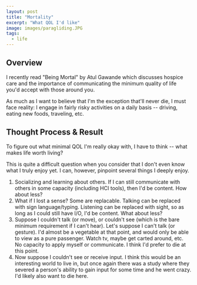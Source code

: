 ```yaml
---
layout: post
title: "Mortality"
excerpt: "What QOL I'd like"
image: images/paragliding.JPG
tags: 
  - life
---
```


## Overview
I recently read "Being Mortal" by Atul Gawande which discusses hospice care and the importance of communicating the minimum quality of life you'd accept with those around you.

As much as I want to believe that I'm the exception that'll never die, I must face reality: I engage in fairly risky activities on a daily basis -- driving, eating new foods, traveling, etc. 

## Thought Process & Result
To figure out what minimal QOL I'm really okay with, I have to think -- what makes life worth living?

This is quite a difficult question when you consider that I don't even know what I truly enjoy yet. I can, however, pinpoint several things I deeply enjoy.
1. Socializing and learning about others. If I can still communicate with others in some capacity (including HCI tools), then I'd be content. How about less?
2. What if I lost a sense? Some are replacable. Talking can be replaced with sign language/typing. Listening can be replaced with sight, so as long as I could still have I/O, I'd be 
content. What about less?
3. Suppose I couldn't talk (or move), or couldn't see (which is the bare minimum requirement if I can't hear). Let's suppose I can't talk (or gesture). I'd almost be a vegetable at that point, and would only be able to view as a pure passenger. Watch tv, maybe get carted around, etc. No capacity to apply myself or communicate. I think I'd prefer to die at this point. 
4. Now suppose I couldn't see or receive input. I think this would be an interesting world to live in, but once again there was a study where they severed a person's ability to gain
input for some time and he went crazy. I'd likely also want to die here. 
